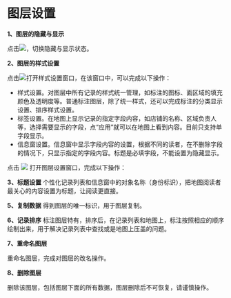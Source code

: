 # 图层设置

**1、图层的隐藏与显示**

点击![](http://pic.dituwuyou.com/map%2Fpicture%2Fvisible.jpg)，切换隐藏与显示状态。

**2、图层的样式设置**

点击![](http://pic.dituwuyou.com/map%2Fpicture%2Ficon%2Fheatstyle.png)打开样式设置窗口，在该窗口中，可以完成以下操作：
- 样式设置。对图层中所有记录的样式统一管理，如标注的图标、面区域的填充颜色及透明度等。普通标注图层，除了统一样式，还可以完成标注的分类显示设置、排序样式设置。
- 标签设置。在地图上显示记录的指定字段内容，如店铺的名称、区域负责人等，选择需要显示的字段，点“应用”就可以在地图上看到内容。目前只支持单字段显示。
- 信息窗设置。信息窗中显示字段内容的设置，根据不同的读者，在不删除字段的情况下，只显示指定的字段内容。标题是必填字段，不能设置为隐藏显示。

点击 ![](http://pic.dituwuyou.com/map%2Fpicture%2Ficon%2Flayersetting.png) 打开图层设置窗口，完成以下操作：

**3、标题设置**
个性化记录列表和信息窗中的对象名称（身份标识），把地图阅读者最关心的内容设置为标题，让阅读更直接。

**5、复制数据**
得到图层的唯一标识，用于图层复制。

**6、记录排序**
标注图层特有，排序后，在记录列表和地图上，标注按照相应的顺序绘制出来，用于解决记录列表中查找或是地图上压盖的问题。

**7、重命名图层**

重命名图层，完成对图层的改名操作。

**8、删除图层**

删除该图层，包括图层下面的所有数据，图层删除后不可恢复，请谨慎操作。

